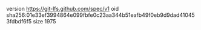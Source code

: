 version https://git-lfs.github.com/spec/v1
oid sha256:01e33ef3994864e099fbfe0c23aa344b51eafb49f0eb9d9dad410453fdbdf6f5
size 1975
